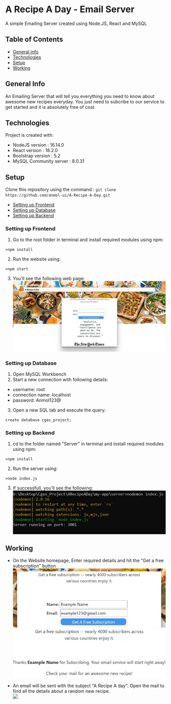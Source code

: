 # A Recipe A Day - Email Server

A simple Emailing Server created using Node.JS, React and MySQL

## Table of Contents
* [General info](#general-info)
* [Technologies](#technologies)
* [Setup](#setup)
* [Working](#working)

## General Info
An Emailing Server that will tell you everything you need to know about awesome new recipes everyday. You just need to subcribe to our service to get started and it is absolutely free of cost.

## Technologies
Project is created with:
* NodeJS version : 16.14.0
* React version : 18.2.0
* Bootstrap version : 5.2
* MySQL Community server : 8.0.31

## Setup
Clone this repository using the command : `git clone https://github.com/anmol-ui/A-Recipe-A-Day.git`

* [Setting up Frontend](#setting-up-frontend)
* [Setting up Database](#setting-up-database)
* [Setting up Backend](#settinf-up-backend)

### Setting up Frontend
1. Go to the root folder in terminal and install required modules using npm:
```
>npm install
```
2. Run the website using:
```
>npm start
```
3. You'll see the following web page:  
![](screenshots/frontendUI.jpg)

### Setting up Database
1. Open MySQL Workbench
2. Start a new connection with following details:
  * username: root 
  * connection name: localhost
  * password: Anmol123@
3. Open a new SQL tab and execute the query:
```
create database cgas_project;
```
### Setting up Backend
1. cd to the folder named "Server" in terminal and install required modules using npm:
```
>npm install
```
2. Run the server using:
```
>node index.js
```
3. If successfull, you'll see the following:  
![](screenshots/server-running.jpg)

## Working
* On the Website homepage, Enter required details and hit the "Get a free subscription" button  
![](screenshots/working1.jpg)  
![](screenshots/working2.jpg)  

* An email will be sent with the subject "A Recipe A day". Open the mail to find all the details about a random new recipe.  
![](screenshots/)
